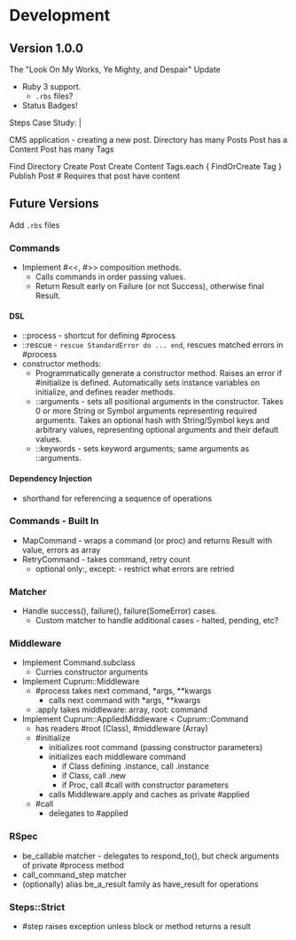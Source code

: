 # Development

## Version 1.0.0

The "Look On My Works, Ye Mighty, and Despair" Update

- Ruby 3 support.
  - `.rbs` files?
- Status Badges!

Steps Case Study: |

  CMS application - creating a new post.
  Directory has many Posts
  Post has a Content
  Post has many Tags

  Find Directory
  Create Post
  Create Content
  Tags.each { FindOrCreate Tag }
  Publish Post # Requires that post have content

## Future Versions

Add `.rbs` files

### Commands

- Implement #<<, #>> composition methods.
  - Calls commands in order passing values.
  - Return Result early on Failure (or not Success), otherwise final Result.

#### DSL

- ::process - shortcut for defining #process
- ::rescue - `rescue StandardError do ... end`, rescues matched errors in #process
- constructor methods:
  - Programmatically generate a constructor method. Raises an error if
    #initialize is defined. Automatically sets instance variables on initialize,
    and defines reader methods.
  - ::arguments - sets all positional arguments in the constructor. Takes 0 or
    more String or Symbol arguments representing required arguments. Takes an
    optional hash with String/Symbol keys and arbitrary values, representing
    optional arguments and their default values.
  - ::keywords - sets keyword arguments; same arguments as ::arguments.

#### Dependency Injection

- shorthand for referencing a sequence of operations

### Commands - Built In

- MapCommand - wraps a command (or proc) and returns Result with value, errors
  as array
- RetryCommand - takes command, retry count
  - optional only:, except: - restrict what errors are retried

### Matcher

- Handle success(), failure(), failure(SomeError) cases.
  - Custom matcher to handle additional cases - halted, pending, etc?

### Middleware

- Implement Command.subclass
  - Curries constructor arguments
- Implement Cuprum::Middleware
  - #process takes next command, \*args, \*\*kwargs
    - calls next command with \*args, \*\*kwargs
  - .apply takes middleware: array, root: command
- Implement Cuprum::AppliedMiddleware < Cuprum::Command
  - has readers #root (Class), #middleware (Array<Class>)
  - #initialize
    - initializes root command (passing constructor parameters)
    - initializes each middleware command
      - if Class defining .instance, call .instance
      - if Class, call .new
      - if Proc, call #call with constructor parameters
    - calls Middleware.apply and caches as private #applied
  - #call
    - delegates to #applied

### RSpec

- be_callable matcher - delegates to respond_to(), but check arguments of
  private #process method
- call_command_step matcher
- (optionally) alias be_a_result family as have_result for operations

### Steps::Strict

- #step raises exception unless block or method returns a result
